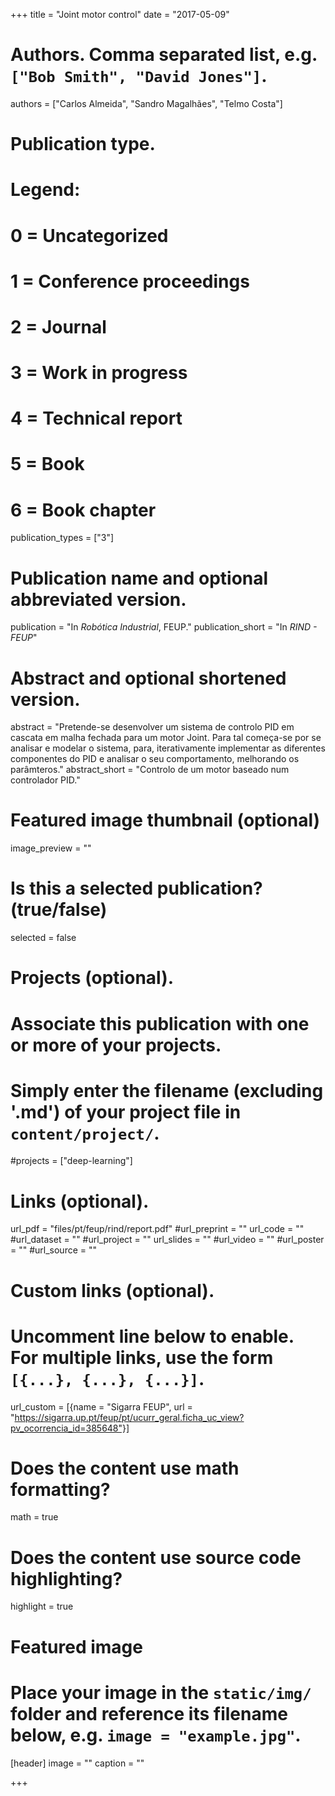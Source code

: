 +++
title = "Joint motor control"
date = "2017-05-09"

# Authors. Comma separated list, e.g. `["Bob Smith", "David Jones"]`.
authors = ["Carlos Almeida", "Sandro Magalhães", "Telmo Costa"]

# Publication type.
# Legend:
# 0 = Uncategorized
# 1 = Conference proceedings
# 2 = Journal
# 3 = Work in progress
# 4 = Technical report
# 5 = Book
# 6 = Book chapter
publication_types = ["3"]

# Publication name and optional abbreviated version.
publication = "In *Robótica Industrial*, FEUP."
publication_short = "In *RIND - FEUP*"

# Abstract and optional shortened version.
abstract = "Pretende-se desenvolver um sistema de controlo PID em cascata em malha fechada para um motor Joint. Para tal começa-se por se analisar e modelar o sistema, para, iterativamente implementar as diferentes componentes do PID e analisar o seu comportamento, melhorando os parâmteros."
abstract_short = "Controlo de um motor baseado num controlador PID."

# Featured image thumbnail (optional)
image_preview = ""

# Is this a selected publication? (true/false)
selected = false

# Projects (optional).
#   Associate this publication with one or more of your projects.
#   Simply enter the filename (excluding '.md') of your project file in `content/project/`.
#projects = ["deep-learning"]

# Links (optional).
url_pdf = "files/pt/feup/rind/report.pdf"
#url_preprint = ""
url_code = ""
#url_dataset = ""
#url_project = ""
url_slides = ""
#url_video = ""
#url_poster = ""
#url_source = ""

# Custom links (optional).
#   Uncomment line below to enable. For multiple links, use the form `[{...}, {...}, {...}]`.
url_custom = [{name = "Sigarra FEUP", url = "https://sigarra.up.pt/feup/pt/ucurr_geral.ficha_uc_view?pv_ocorrencia_id=385648"}]

# Does the content use math formatting?
math = true

# Does the content use source code highlighting?
highlight = true

# Featured image
# Place your image in the `static/img/` folder and reference its filename below, e.g. `image = "example.jpg"`.
[header]
image = ""
caption = ""

+++
